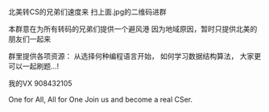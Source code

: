 
北美转CS的兄弟们速度来
扫上面.jpg的二维码进群



本群意在为所有转码的兄弟们提供一个避风港
因为地域原因，暂时只提供北美的朋友们一起来

群里提供各项资源：
从选择何种编程语言开始，
如何学习数据结构算法，
大家更可以一起刷题...!

我的VX 908432105

One for All, All for One
Join us and become a real CSer.



